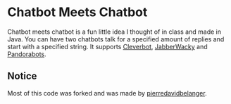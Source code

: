 # Chatbot Meets Chatbot

Chatbot meets chatbot is a fun little idea I thought of in class and made in Java. You can have two chatbots talk for a specified amount of replies and start with a specified string. It supports [Cleverbot](http://www.cleverbot.com/), [JabberWacky](http://jabberwacky.com/) and [Pandorabots](http://www.pandorabots.com/).

## Notice

Most of this code was forked and was made by [pierredavidbelanger](https://github.com/pierredavidbelanger).